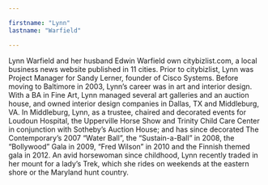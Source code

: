 ```yaml
---

firstname: "Lynn"
lastname: "Warfield"

---
```


Lynn Warfield and her husband Edwin Warfield own citybizlist.com, a local business news website published in 11 cities. Prior to citybizlist, Lynn was Project Manager for Sandy Lerner, founder of Cisco Systems. Before moving to Baltimore in 2003, Lynn’s career was in art and interior design. With a BA in Fine Art, Lynn managed several art galleries and an auction house, and owned interior design companies in Dallas, TX and Middleburg, VA. In Middleburg, Lynn, as a trustee, chaired and decorated events for Loudoun Hospital, the Upperville Horse Show and Trinity Child Care Center in conjunction with Sotheby’s Auction House; and has since decorated The Contemporary’s 2007 “Water Ball”, the “Sustain-a-Ball” in 2008, the “Bollywood” Gala in 2009, “Fred Wilson” in 2010 and the Finnish themed gala in 2012. An avid horsewoman since childhood, Lynn recently traded in her mount for a lady’s Trek, which she rides on weekends at the eastern shore or the Maryland hunt country.

